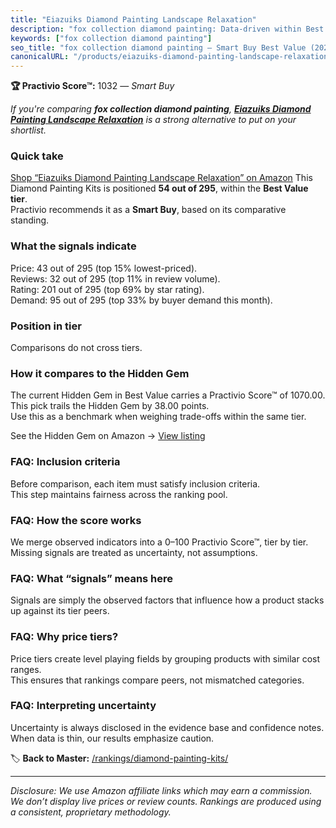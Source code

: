 ```yaml
---
title: "Eiazuiks Diamond Painting Landscape Relaxation"
description: "fox collection diamond painting: Data-driven within Best Value ranking using the Practivio Score™. Positioned by quality, value, demand, findability, momentum."
keywords: ["fox collection diamond painting"]
seo_title: "fox collection diamond painting — Smart Buy Best Value (2025)"
canonicalURL: "/products/eiazuiks-diamond-painting-landscape-relaxation-B0C4KKD8C3/"
---
```


**🏆 Practivio Score™:** 1032 — _Smart Buy_


*If you're comparing **fox collection diamond painting**, **[Eiazuiks Diamond Painting Landscape Relaxation](https://www.amazon.com/dp/B0C4KKD8C3?tag=practivio-20)** is a strong alternative to put on your shortlist.*
### Quick take
[Shop “Eiazuiks Diamond Painting Landscape Relaxation” on Amazon](https://www.amazon.com/dp/B0C4KKD8C3?tag=practivio-20)
This Diamond Painting Kits is positioned **54 out of 295**, within the **Best Value tier**.  
Practivio recommends it as a **Smart Buy**, based on its comparative standing.

### What the signals indicate
Price: 43 out of 295 (top 15% lowest-priced).  
Reviews: 32 out of 295 (top 11% in review volume).  
Rating: 201 out of 295 (top 69% by star rating).  
Demand: 95 out of 295 (top 33% by buyer demand this month).

### Position in tier
Comparisons do not cross tiers.

### How it compares to the Hidden Gem
The current Hidden Gem in Best Value carries a Practivio Score™ of 1070.00.  
This pick trails the Hidden Gem by 38.00 points.  
Use this as a benchmark when weighing trade-offs within the same tier.  

See the Hidden Gem on Amazon → [View listing](https://www.amazon.com/dp/B09FF26874?tag=practivio-20)

### FAQ: Inclusion criteria
Before comparison, each item must satisfy inclusion criteria.  
This step maintains fairness across the ranking pool.

### FAQ: How the score works
We merge observed indicators into a 0–100 Practivio Score™, tier by tier.  
Missing signals are treated as uncertainty, not assumptions.

### FAQ: What “signals” means here
Signals are simply the observed factors that influence how a product stacks up against its tier peers.

### FAQ: Why price tiers?
Price tiers create level playing fields by grouping products with similar cost ranges.  
This ensures that rankings compare peers, not mismatched categories.

### FAQ: Interpreting uncertainty
Uncertainty is always disclosed in the evidence base and confidence notes.  
When data is thin, our results emphasize caution.


🏷️ **Back to Master:** [/rankings/diamond-painting-kits/](/rankings/diamond-painting-kits/)

---
_Disclosure: We use Amazon affiliate links which may earn a commission. We don’t display live prices or review counts. Rankings are produced using a consistent, proprietary methodology._
